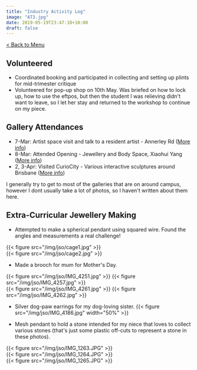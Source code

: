 ```yaml
---
title: "Industry Activity Log"
image: "AT3.jpg"
date: 2019-05-19T23:47:10+10:00
draft: false
---
```

[< Back to Menu](/jso/)

## Volunteered

+ Coordinated booking and participated in collecting and setting up plints for mid-trimester critique
+ Volunteered for pop-up shop on 10th May.  Was briefed on how to lock up, how to use the eftpos, but then the student I was relieving didn't want to leave, so I let her stay and returned to the workshop to continue on my piece.


## Gallery Attendances
+ 7-Mar: Artist space visit and talk to a resident artist - Annerley Rd ([More info](/jso/week02#gallery-opening-jewellery-and-body-space-xiaohui-yang))
+ 8-Mar: Attended Opening - Jewellery and Body Space, Xiaohui Yang ([More info](/jso/week02#artist-space-visit-annerley-rd))
+ 2, 3-Apr: Visited CurioCity - Various interactive sculptures around Brisbane ([More info](/jso/week06#visiting-curiocity))

I generally try to get to most of the galleries that are on around campus, however I dont usually take a lot of photos, so I haven't written about them here.


## Extra-Curricular Jewellery Making
+ Attempted to make a spherical pendant using squared wire.  Found the angles and measurements a real challenge!
<div class="row">
    <div class="6u 12u$(medium)">
        {{< figure src="/img/jso/cage1.jpg" >}}
    </div>
    <div class="6u 12u$(medium)">
        {{< figure src="/img/jso/cage2.jpg" >}}
    </div>
</div>

+ Made a brooch for mum for Mother's Day. 
<div class="row">
    <div class="6u 12u$(medium)">
        {{< figure src="/img/jso/IMG_4251.jpg" >}}
        {{< figure src="/img/jso/IMG_4257.jpg" >}}
    </div>
    <div class="6u 12u$(medium)">
        {{< figure src="/img/jso/IMG_4261.jpg" >}}
        {{< figure src="/img/jso/IMG_4262.jpg" >}}
    </div>
</div>

+ Silver dog-paw earrings for my dog-loving sister.
{{< figure src="/img/jso/IMG_4186.jpg" width="50%" >}}


+ Mesh pendant to hold a stone intended for my niece that loves to collect various stones (that's just some plastic off-cuts to represent a stone in these photos).
<div class="row">
    <div class="4u 12u$(medium)">
        {{< figure src="/img/jso/IMG_1263.JPG" >}}
    </div>
    <div class="4u 12u$(medium)">
        {{< figure src="/img/jso/IMG_1264.JPG" >}}
    </div>
    <div class="4u 12u$(medium)">
        {{< figure src="/img/jso/IMG_1265.JPG" >}}
    </div>
</div>
        

